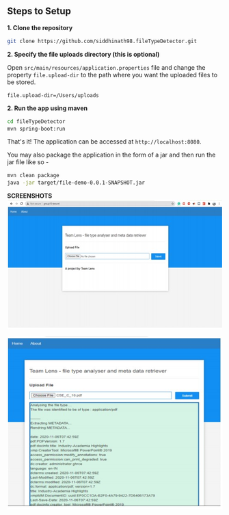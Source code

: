 
## Steps to Setup

**1. Clone the repository** 

```bash
git clone https://github.com/siddhinath98.fileTypeDetector.git
```

**2. Specify the file uploads directory (this is optional)**

Open `src/main/resources/application.properties` file and change the property `file.upload-dir` to the path where you want the uploaded files to be stored.

```
file.upload-dir=/Users/uploads
```

**2. Run the app using maven**

```bash
cd fileTypeDetector
mvn spring-boot:run
```

That's it! The application can be accessed at `http://localhost:8080`.

You may also package the application in the form of a jar and then run the jar file like so -

```bash
mvn clean package
java -jar target/file-demo-0.0.1-SNAPSHOT.jar
```

**SCREENSHOTS**
<img src="https://github.com/siddhinath98/fileTypeDetector/blob/master/homepage.jpg" alt="homepage">

<img src="https://github.com/siddhinath98/fileTypeDetector/blob/master/results.jpg" alt="results">
